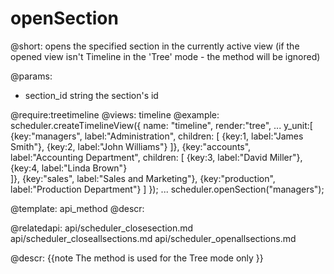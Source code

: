 openSection
=============
@short: 
	opens the specified section in the currently active view (if the opened view isn't Timeline in the 'Tree' mode - the method will be ignored)

@params: 
- section_id	string	the section's id


@require:treetimeline
@views: timeline
@example: 
scheduler.createTimelineView({
    name:	"timeline",
    render:"tree",
    ...
	y_unit:[
		{key:"managers", 	label:"Administration", children: [
        	{key:1, label:"James Smith"},
            {key:2, label:"John Williams"}
        ]},
		{key:"accounts", 	label:"Accounting Department", children: [
        	{key:3, label:"David Miller"},
            {key:4, label:"Linda Brown"}           
        ]},
		{key:"sales", 		label:"Sales and Marketing"},
		{key:"production", 	label:"Production Department"}
	]
});
...
scheduler.openSection("managers");

@template:	api_method
@descr: 

@relatedapi:
	api/scheduler_closesection.md
	api/scheduler_closeallsections.md
    api/scheduler_openallsections.md

@descr: 
{{note
The method is used for the Tree mode only
}}
